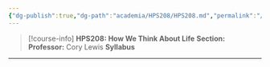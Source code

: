 ```yaml
---
{"dg-publish":true,"dg-path":"academia/HPS208/HPS208.md","permalink":"/academia/hps-208/hps-208/","tags":["university","cs","course-page"],"created":"2024-06-22T16:06:31.247-07:00","updated":"2024-06-22T17:21:17.040-07:00"}
---
```


> [!course-info] **HPS208: How We Think About Life**
> **Section:** 
> **Professor:** Cory Lewis
> **Syllabus**

---

